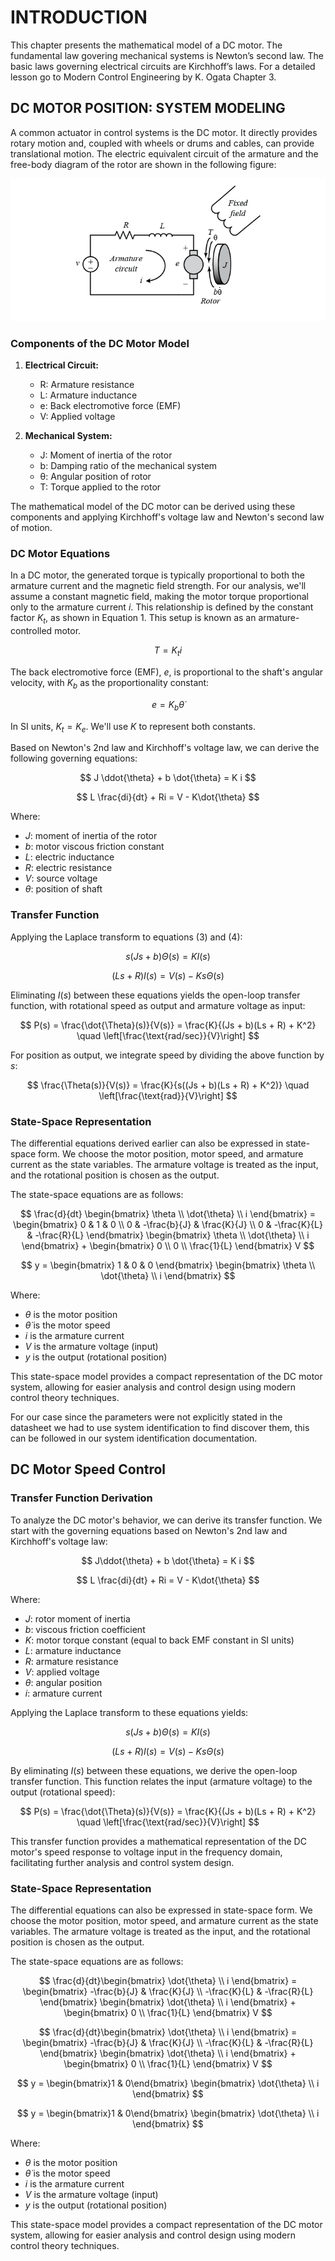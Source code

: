 # INTRODUCTION

This chapter presents the mathematical model of a DC motor. The fundamental law govering mechanical systems is Newton’s second law. The basic laws governing electrical circuits are Kirchhoff’s laws. For a detailed lesson go to Modern Control Engineering by K. Ogata Chapter 3.

## DC MOTOR POSITION: SYSTEM MODELING

A common actuator in control systems is the DC motor. It directly provides rotary motion and, coupled with wheels or drums and cables, can provide translational motion. The electric equivalent circuit of the armature and the free-body diagram of the rotor are shown in the following figure:

![DC MOTOR EQUIVALENT CIRCUIT](/extra_files/DC%20MOTOR%20EQUIVALENT%20CIRCUIT.png)

### Components of the DC Motor Model

1. **Electrical Circuit:**
   - R: Armature resistance
   - L: Armature inductance
   - e: Back electromotive force (EMF)
   - V: Applied voltage

2. **Mechanical System:**
   - J: Moment of inertia of the rotor
   - b: Damping ratio of the mechanical system
   - θ: Angular position of rotor
   - T: Torque applied to the rotor

The mathematical model of the DC motor can be derived using these components and applying Kirchhoff's voltage law and Newton's second law of motion.

### DC Motor Equations

In a DC motor, the generated torque is typically proportional to both the armature current and the magnetic field strength. For our analysis, we'll assume a constant magnetic field, making the motor torque proportional only to the armature current $i$. This relationship is defined by the constant factor $K_t$, as shown in Equation 1. This setup is known as an armature-controlled motor.

$$
T = K_t i
$$

The back electromotive force (EMF), $e$, is proportional to the shaft's angular velocity, with $K_b$ as the proportionality constant:

$$
e = K_b \dot{\theta}
$$

In SI units, $K_t = K_e$. We'll use $K$ to represent both constants.

Based on Newton's 2nd law and Kirchhoff's voltage law, we can derive the following governing equations:

$$
J \ddot{\theta} + b \dot{\theta} = K i
$$

$$
L \frac{di}{dt} + Ri = V - K\dot{\theta}
$$

Where:
- $J$: moment of inertia of the rotor
- $b$: motor viscous friction constant
- $L$: electric inductance
- $R$: electric resistance
- $V$: source voltage
- $\theta$: position of shaft

### Transfer Function

Applying the Laplace transform to equations (3) and (4):

$$
s(Js + b)\Theta(s) = KI(s)
$$

$$
(Ls + R)I(s) = V(s) - Ks\Theta(s)
$$

Eliminating $I(s)$ between these equations yields the open-loop transfer function, with rotational speed as output and armature voltage as input:

$$
P(s) = \frac{\dot{\Theta}(s)}{V(s)} = \frac{K}{(Js + b)(Ls + R) + K^2} \quad \left[\frac{\text{rad/sec}}{V}\right]
$$

For position as output, we integrate speed by dividing the above function by $s$:

$$
\frac{\Theta(s)}{V(s)} = \frac{K}{s((Js + b)(Ls + R) + K^2)} \quad \left[\frac{\text{rad}}{V}\right]
$$

### State-Space Representation

The differential equations derived earlier can also be expressed in state-space form. We choose the motor position, motor speed, and armature current as the state variables. The armature voltage is treated as the input, and the rotational position is chosen as the output.

The state-space equations are as follows:


$$
\frac{d}{dt} \begin{bmatrix} 
\theta \\ 
\dot{\theta} \\ 
i 
\end{bmatrix} =
\begin{bmatrix} 
0 & 1 & 0 \\ 
0 & -\frac{b}{J} & \frac{K}{J} \\ 
0 & -\frac{K}{L} & -\frac{R}{L} 
\end{bmatrix}
\begin{bmatrix} 
\theta \\ 
\dot{\theta} \\ 
i 
\end{bmatrix}  +
\begin{bmatrix} 
0 \\ 
0 \\ 
\frac{1}{L} 
\end{bmatrix} V
$$


$$
y = \begin{bmatrix} 1 & 0 & 0 \end{bmatrix}
\begin{bmatrix} 
\theta \\ 
\dot{\theta} \\ 
i 
\end{bmatrix}
$$

Where:
- $\theta$ is the motor position
- $\dot{\theta}$ is the motor speed
- $i$ is the armature current
- $V$ is the armature voltage (input)
- $y$ is the output (rotational position)

This state-space model provides a compact representation of the DC motor system, allowing for easier analysis and control design using modern control theory techniques.

For our case since the parameters were not explicitly stated in the datasheet we had to use system identification to find discover them, this can be followed in our system identification documentation.

## DC Motor Speed Control

### Transfer Function Derivation

To analyze the DC motor's behavior, we can derive its transfer function. We start with the governing equations based on Newton's 2nd law and Kirchhoff's voltage law:

$$
J\ddot{\theta} + b \dot{\theta} = K i
$$


$$
L \frac{di}{dt} + Ri = V - K\dot{\theta}
$$

Where:
- $J$: rotor moment of inertia
- $b$: viscous friction coefficient
- $K$: motor torque constant (equal to back EMF constant in SI units)
- $L$: armature inductance
- $R$: armature resistance
- $V$: applied voltage
- $\theta$: angular position
- $i$: armature current

Applying the Laplace transform to these equations yields:

$$
s(Js + b)\Theta(s) = KI(s)
$$

$$
(Ls + R)I(s) = V(s) - Ks\Theta(s)
$$

By eliminating $I(s)$ between these equations, we derive the open-loop transfer function. This function relates the input (armature voltage) to the output (rotational speed):

$$
P(s) = \frac{\dot{\Theta}(s)}{V(s)} = \frac{K}{(Js + b)(Ls + R) + K^2} \quad \left[\frac{\text{rad/sec}}{V}\right]
$$

This transfer function provides a mathematical representation of the DC motor's speed response to voltage input in the frequency domain, facilitating further analysis and control system design.

### State-Space Representation

The differential equations can also be expressed in state-space form. We choose the motor position, motor speed, and armature current as the state variables. The armature voltage is treated as the input, and the rotational position is chosen as the output.

The state-space equations are as follows:

$$
\frac{d}{dt}\begin{bmatrix} 
\dot{\theta} \\ 
i 
\end{bmatrix} =
\begin{bmatrix} 
-\frac{b}{J} & \frac{K}{J} \\ 
-\frac{K}{L} & -\frac{R}{L} 
\end{bmatrix} 
\begin{bmatrix} 
\dot{\theta} \\ 
i 
\end{bmatrix} +
\begin{bmatrix} 
0 \\ 
\frac{1}{L} 
\end{bmatrix} V
$$

$$
\frac{d}{dt}\begin{bmatrix} 
\dot{\theta} \\ 
i 
\end{bmatrix} =
\begin{bmatrix} 
-\frac{b}{J} & \frac{K}{J} \\ 
-\frac{K}{L} & -\frac{R}{L} 
\end{bmatrix} 
\begin{bmatrix} 
\dot{\theta} \\ 
i 
\end{bmatrix} +
\begin{bmatrix} 
0 \\ 
\frac{1}{L} 
\end{bmatrix} V
$$

$$
y = \begin{bmatrix}1 & 0\end{bmatrix} 
\begin{bmatrix} 
\dot{\theta} \\ 
i 
\end{bmatrix}
$$

$$
y = \begin{bmatrix}1 & 0\end{bmatrix} 
\begin{bmatrix} 
\dot{\theta} \\ 
i 
\end{bmatrix}
$$

Where:
- $\theta$ is the motor position
- $\dot{\theta}$ is the motor speed
- $i$ is the armature current
- $V$ is the armature voltage (input)
- $y$ is the output (rotational position)

This state-space model provides a compact representation of the DC motor system, allowing for easier analysis and control design using modern control theory techniques.





